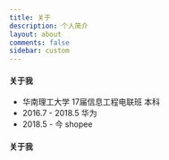 ```yaml
---
title: 关于
description: 个人简介
layout: about
comments: false
sidebar: custom
---
```



#### 关于我

- 华南理工大学 17届信息工程电联班 本科
- 2016.7 - 2018.5 华为
- 2018.5 - 今 shopee

#### 关于我


